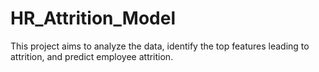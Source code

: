 # HR_Attrition_Model
This project aims to analyze the data, identify the top features leading to attrition, and predict employee attrition.
